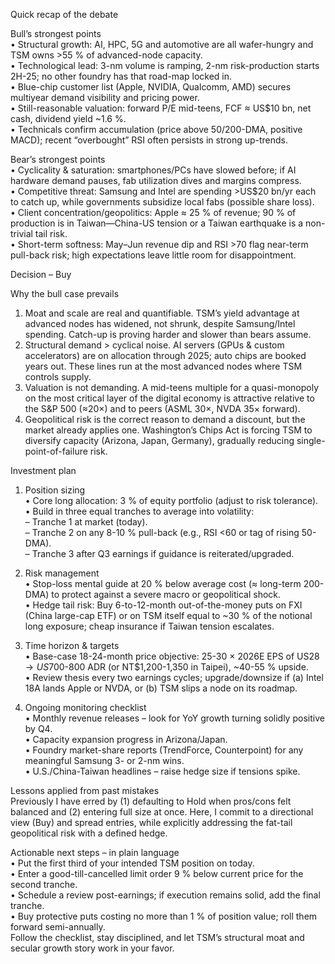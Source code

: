 Quick recap of the debate

Bull’s strongest points  
• Structural growth: AI, HPC, 5G and automotive are all wafer-hungry and TSM owns >55 % of advanced-node capacity.  
• Technological lead: 3-nm volume is ramping, 2-nm risk-production starts 2H-25; no other foundry has that road-map locked in.  
• Blue-chip customer list (Apple, NVIDIA, Qualcomm, AMD) secures multiyear demand visibility and pricing power.  
• Still-reasonable valuation: forward P/E mid-teens, FCF ≈ US$10 bn, net cash, dividend yield ~1.6 %.  
• Technicals confirm accumulation (price above 50/200-DMA, positive MACD); recent “overbought” RSI often persists in strong up-trends.  

Bear’s strongest points  
• Cyclicality & saturation: smartphones/PCs have slowed before; if AI hardware demand pauses, fab utilization dives and margins compress.  
• Competitive threat: Samsung and Intel are spending >US$20 bn/yr each to catch up, while governments subsidize local fabs (possible share loss).  
• Client concentration/geopolitics: Apple ≈ 25 % of revenue; 90 % of production is in Taiwan—China-US tension or a Taiwan earthquake is a non-trivial tail risk.  
• Short-term softness: May–Jun revenue dip and RSI >70 flag near-term pull-back risk; high expectations leave little room for disappointment.

Decision – Buy

Why the bull case prevails  
1. Moat and scale are real and quantifiable. TSM’s yield advantage at advanced nodes has widened, not shrunk, despite Samsung/Intel spending. Catch-up is proving harder and slower than bears assume.  
2. Structural demand > cyclical noise. AI servers (GPUs & custom accelerators) are on allocation through 2025; auto chips are booked years out. These lines run at the most advanced nodes where TSM controls supply.  
3. Valuation is not demanding. A mid-teens multiple for a quasi-monopoly on the most critical layer of the digital economy is attractive relative to the S&P 500 (≈20×) and to peers (ASML 30×, NVDA 35× forward).  
4. Geopolitical risk is the correct reason to demand a discount, but the market already applies one. Washington’s Chips Act is forcing TSM to diversify capacity (Arizona, Japan, Germany), gradually reducing single-point-of-failure risk.

Investment plan

1. Position sizing  
   • Core long allocation: 3 % of equity portfolio (adjust to risk tolerance).  
   • Build in three equal tranches to average into volatility:  
        – Tranche 1 at market (today).  
        – Tranche 2 on any 8-10 % pull-back (e.g., RSI <60 or tag of rising 50-DMA).  
        – Tranche 3 after Q3 earnings if guidance is reiterated/upgraded.

2. Risk management  
   • Stop-loss mental guide at 20 % below average cost (≈ long-term 200-DMA) to protect against a severe macro or geopolitical shock.  
   • Hedge tail risk: Buy 6-to-12-month out-of-the-money puts on FXI (China large-cap ETF) or on TSM itself equal to ~30 % of the notional long exposure; cheap insurance if Taiwan tension escalates.  

3. Time horizon & targets  
   • Base-case 18-24-month price objective: 25-30 × 2026E EPS of US$28  → US$700-800 ADR (or NT$1,200-1,350 in Taipei), ~40-55 % upside.  
   • Review thesis every two earnings cycles; upgrade/downsize if (a) Intel 18A lands Apple or NVDA, or (b) TSM slips a node on its roadmap.

4. Ongoing monitoring checklist  
   • Monthly revenue releases – look for YoY growth turning solidly positive by Q4.  
   • Capacity expansion progress in Arizona/Japan.  
   • Foundry market-share reports (TrendForce, Counterpoint) for any meaningful Samsung 3- or 2-nm wins.  
   • U.S./China-Taiwan headlines – raise hedge size if tensions spike.

Lessons applied from past mistakes  
Previously I have erred by (1) defaulting to Hold when pros/cons felt balanced and (2) entering full size at once. Here, I commit to a directional view (Buy) and spread entries, while explicitly addressing the fat-tail geopolitical risk with a defined hedge.

Actionable next steps – in plain language  
• Put the first third of your intended TSM position on today.  
• Enter a good-till-cancelled limit order 9 % below current price for the second tranche.  
• Schedule a review post-earnings; if execution remains solid, add the final tranche.  
• Buy protective puts costing no more than 1 % of position value; roll them forward semi-annually.  
Follow the checklist, stay disciplined, and let TSM’s structural moat and secular growth story work in your favor.